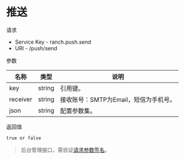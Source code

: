 # 推送

请求
- Service Key - ranch.push.send
- URI - /push/send

参数

|名称|类型|说明|
|---|---|---|
|key|string|引用键。|
|receiver|string|接收账号：SMTP为Email，短信为手机号。|
|json|string|配置参数集。|

返回值
```
true or false
```

> 后台管理接口，需验证[请求参数签名](https://github.com/heisedebaise/tephra/blob/master/tephra-ctrl/doc/sign.md)。
